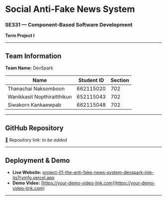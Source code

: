 # Social Anti-Fake News System  
### SE331 — Component-Based Software Development  
**Term Project I**

---

## Team Information

**Team Name:** DevSpark

|  Name                         | Student ID     |  Section   |
|-------------------------------|----------------|------------|
| Thanachai Naksomboon          | 662115020      | 702        |
| Wanikkasit Nopthiraitthikun   | 652115043      | 702        |
| Siwakorn Kankaewpab           | 662115048      | 702        |

---

## GitHub Repository

🔗 Repository link: _to be added_

---

## Deployment & Demo

- **Live Website:** [project-01-the-anti-fake-news-system-devspark-inle-its7rvmfo.vercel.app](project-01-the-anti-fake-news-system-devspark-inle-its7rvmfo.vercel.app)  
- **Demo Video:** [https://your-demo-video-link.com](https://your-demo-video-link.com)

---

